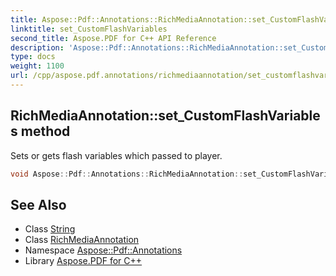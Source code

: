 ```yaml
---
title: Aspose::Pdf::Annotations::RichMediaAnnotation::set_CustomFlashVariables method
linktitle: set_CustomFlashVariables
second_title: Aspose.PDF for C++ API Reference
description: 'Aspose::Pdf::Annotations::RichMediaAnnotation::set_CustomFlashVariables method. Sets or gets flash variables which passed to player in C++.'
type: docs
weight: 1100
url: /cpp/aspose.pdf.annotations/richmediaannotation/set_customflashvariables/
---
```

## RichMediaAnnotation::set_CustomFlashVariables method


Sets or gets flash variables which passed to player.

```cpp
void Aspose::Pdf::Annotations::RichMediaAnnotation::set_CustomFlashVariables(System::String value)
```

## See Also

* Class [String](../../../system/string/)
* Class [RichMediaAnnotation](../)
* Namespace [Aspose::Pdf::Annotations](../../)
* Library [Aspose.PDF for C++](../../../)

